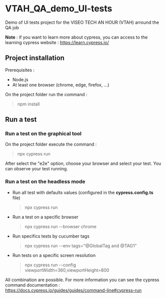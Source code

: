 # VTAH_QA_demo_UI-tests
Demo of UI tests project for the VISEO TECH AN HOUR (VTAH) arround the QA job

**Note** : if you want to learn more about cypress, you can access to the learning cypress website : https://learn.cypress.io/

## Project installation
Prerequisites : 
- Node.js 
- At least one browser (chrome, edge, firefox, ...)

On the project folder run the command : 
> npm install

## Run a test

### Run a test on the graphical tool 
On the project folder execute the command :
> npx cypress run

After select the "e2e" option, choose your browser and select your test. 
You can observe your test running.



### Run a test on the headless mode

- Run all test with defaults values (configured in the **cypress.config.ts** file)
    > npx cypress run

- Run a test on a specific browser 
    > npx cypress run --browser chrome
 
- Run specifics tests by cucumber tags 
    > npx cypress run --env tags="@GlobalTag and @TAG1"

- Run tests on a specific screen resolution 
    > npx cypress run --config viewportWidth=360,viewportHeight=800

All combination are possible. For more information you can see the cypress command documentation :  https://docs.cypress.io/guides/guides/command-line#cypress-run